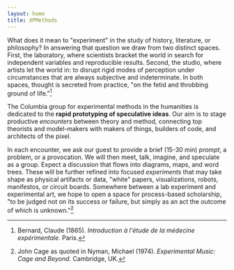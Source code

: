 ```yaml
---
layout: home
title: XPMethods
---
```


What does it mean to "experiment" in the study of history, literature, or philosophy? In answering that question we draw from two distinct spaces. First, the laboratory, where scientists bracket the world in search for independent variables and reproducible results. Second, the studio, where artists let the world in: to disrupt rigid modes of perception under circumstances that are always subjective and indeterminate. In both spaces, thought is secreted from practice, "on the fetid and throbbing ground of life."[^LN1]

The Columbia group for experimental methods in the humanities is dedicated to the **rapid prototyping of speculative ideas**. Our aim is to stage productive *encounters* between theory and method, connecting top theorists and model-makers with makers of things, builders of code, and architects of the pixel. 

In each encounter, we ask our guest to provide a brief (15-30 min) *prompt*, a problem, or a provocation. We will then meet, talk, imagine, and speculate as a group. Expect a discussion that flows into diagrams, maps, and word trees. These will be further refined into focused *experiments* that may take shape as physical artifacts or data, "white" papers, visualizations, robots, manifestos, or circuit boards. Somewhere between a lab experiment and experimental art, we hope to open a space for process-based scholarship, "to be judged not on its success or failure, but simply as an act the outcome of which is unknown."[^LN2]

[^LN1]: Bernard, Claude (1865). *Introduction à l'étude de la médecine expérimentale*. Paris.
[^LN2]: John Cage as quoted in Nyman, Michael (1974). *Experimental Music: Cage and Beyond*. Cambridge, UK.
